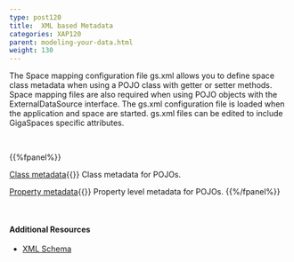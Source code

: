 ```yaml
---
type: post120
title:  XML based Metadata
categories: XAP120
parent: modeling-your-data.html
weight: 130
---
```




The Space mapping configuration file gs.xml allows you to define space class metadata when using a POJO class with getter or setter methods. Space mapping files are also required when using POJO objects with the ExternalDataSource interface. The gs.xml configuration file is loaded when the application and space are started. gs.xml files can be edited to include GigaSpaces specific attributes.

<br>


{{%fpanel%}}

[Class metadata](./pojo-xml-metadata-class.html){{<wbr>}}
Class metadata for POJOs.


[Property metadata](./pojo-xml-metadata-attribute.html){{<wbr>}}
Property level metadata for POJOs.
{{%/fpanel%}}

<br>

#### Additional Resources

- [XML Schema](/api_documentation/)




